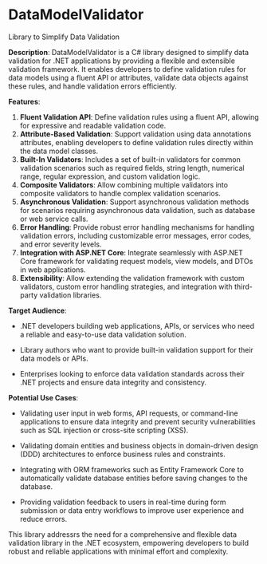 # DataModelValidator
Library to Simplify Data Validation 

**Description**: 
DataModelValidator is a C# library designed to simplify data validation for .NET applications by providing a flexible and extensible validation framework. It enables developers to define validation rules for data models using a fluent API or attributes, validate data objects against these rules, and handle validation errors efficiently.

**Features**:

1. **Fluent Validation API**: Define validation rules using a fluent API, allowing for expressive and readable validation code.
2.  **Attribute-Based Validation**: Support validation using data annotations attributes, enabling developers to define validation rules directly within the data model classes.
5. **Built-In Validators**: Includes a set of built-in validators for common validation scenarios such as required fields, string length, numerical range, regular expression, and custom validation logic.
6. **Composite Validators**: Allow combining multiple validators into composite validators to handle complex validation scenarios.
7. **Asynchronous Validation**: Support asynchronous validation methods for scenarios requiring asynchronous data validation, such as database or web service calls.
8. **Error Handling**: Provide robust error handling mechanisms for handling validation errors, including customizable error messages, error codes, and error severity levels.
9. **Integration with ASP.NET Core**: Integrate seamlessly with ASP.NET Core framework for validating request models, view models, and DTOs in web applications.
10. **Extensibility**: Allow extending the validation framework with custom validators, custom error handling strategies, and integration with third-party validation libraries.

**Target Audience**:

- .NET developers building web applications, APIs, or services who need a reliable and easy-to-use data validation solution.
  
- Library authors who want to provide built-in validation support for their data models or APIs.
  
- Enterprises looking to enforce data validation standards across their .NET projects and ensure data integrity and consistency.

**Potential Use Cases**:

- Validating user input in web forms, API requests, or command-line applications to ensure data integrity and prevent security vulnerabilities such as SQL injection or cross-site scripting (XSS).
  
- Validating domain entities and business objects in domain-driven design (DDD) architectures to enforce business rules and constraints.
  
- Integrating with ORM frameworks such as Entity Framework Core to automatically validate database entities before saving changes to the database.
  
- Providing validation feedback to users in real-time during form submission or data entry workflows to improve user experience and reduce errors.

This library addressrs the need for a comprehensive and flexible data validation library in the .NET ecosystem, empowering developers to build robust and reliable applications with minimal effort and complexity.
